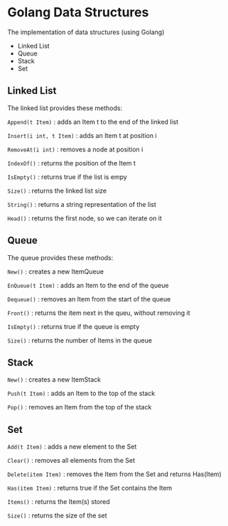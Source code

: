# Golang Data Structures

The implementation of data structures (using Golang)

- Linked List
- Queue
- Stack
- Set

## Linked List

The linked list provides these methods:

`Append(t Item)` : adds an Item t to the end of the linked list

`Insert(i int, t Item)` : adds an Item t at position i

`RemoveAt(i int)` : removes a node at position i

`IndexOf()` : returns the position of the Item t

`IsEmpty()` : returns true if the list is empy

`Size()` : returns the linked list size

`String()` : returns a string representation of the list

`Head()` : returns the first node, so we can iterate on it

## Queue

The queue provides these methods:

`New()` : creates a new ItemQueue

`EnQueue(t Item)` : adds an Item to the end of the queue

`Dequeue()` : removes an Item from the start of the queue

`Front()` : returns the item next in the queu, without removing it

`IsEmpty()` : returns true if the queue is empty

`Size()` : returns the number of Items in the queue

## Stack

`New()` : creates a new ItemStack

`Push(t Item)` : adds an Item to the top of the stack

`Pop()` : removes an Item from the top of the stack

## Set

`Add(t Item)` : adds a new element to the Set

`Clear()` : removes all elements from the Set

`Delete(item Item)` : removes the Item from the Set and returns Has(Item)

`Has(item Item)` : returns true if the Set contains the Item

`Items()` : returns the Item(s) stored

`Size()` : returns the size of the set
